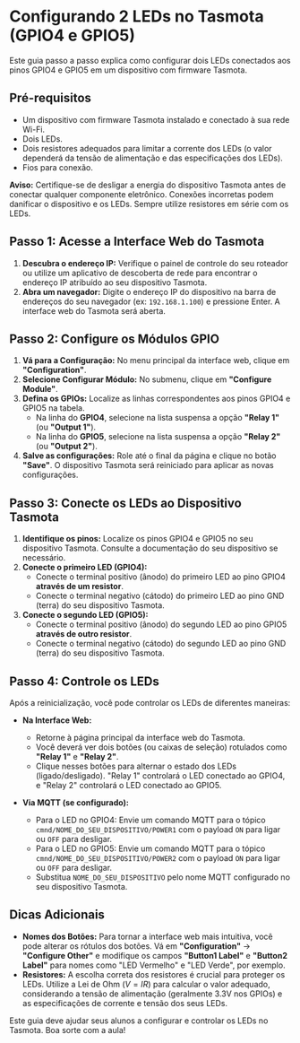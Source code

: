 # Configurando 2 LEDs no Tasmota (GPIO4 e GPIO5)

Este guia passo a passo explica como configurar dois LEDs conectados aos pinos GPIO4 e GPIO5 em um dispositivo com firmware Tasmota.

## Pré-requisitos

* Um dispositivo com firmware Tasmota instalado e conectado à sua rede Wi-Fi.
* Dois LEDs.
* Dois resistores adequados para limitar a corrente dos LEDs (o valor dependerá da tensão de alimentação e das especificações dos LEDs).
* Fios para conexão.

**Aviso:** Certifique-se de desligar a energia do dispositivo Tasmota antes de conectar qualquer componente eletrônico. Conexões incorretas podem danificar o dispositivo e os LEDs. Sempre utilize resistores em série com os LEDs.

## Passo 1: Acesse a Interface Web do Tasmota

1.  **Descubra o endereço IP:** Verifique o painel de controle do seu roteador ou utilize um aplicativo de descoberta de rede para encontrar o endereço IP atribuído ao seu dispositivo Tasmota.
2.  **Abra um navegador:** Digite o endereço IP do dispositivo na barra de endereços do seu navegador (ex: `192.168.1.100`) e pressione Enter. A interface web do Tasmota será aberta.

## Passo 2: Configure os Módulos GPIO

1.  **Vá para a Configuração:** No menu principal da interface web, clique em **"Configuration"**.
2.  **Selecione Configurar Módulo:** No submenu, clique em **"Configure Module"**.
3.  **Defina os GPIOs:** Localize as linhas correspondentes aos pinos GPIO4 e GPIO5 na tabela.
    * Na linha do **GPIO4**, selecione na lista suspensa a opção **"Relay 1"** (ou **"Output 1"**).
    * Na linha do **GPIO5**, selecione na lista suspensa a opção **"Relay 2"** (ou **"Output 2"**).
4.  **Salve as configurações:** Role até o final da página e clique no botão **"Save"**. O dispositivo Tasmota será reiniciado para aplicar as novas configurações.

## Passo 3: Conecte os LEDs ao Dispositivo Tasmota

1.  **Identifique os pinos:** Localize os pinos GPIO4 e GPIO5 no seu dispositivo Tasmota. Consulte a documentação do seu dispositivo se necessário.
2.  **Conecte o primeiro LED (GPIO4):**
    * Conecte o terminal positivo (ânodo) do primeiro LED ao pino GPIO4 **através de um resistor**.
    * Conecte o terminal negativo (cátodo) do primeiro LED ao pino GND (terra) do seu dispositivo Tasmota.
3.  **Conecte o segundo LED (GPIO5):**
    * Conecte o terminal positivo (ânodo) do segundo LED ao pino GPIO5 **através de outro resistor**.
    * Conecte o terminal negativo (cátodo) do segundo LED ao pino GND (terra) do seu dispositivo Tasmota.

## Passo 4: Controle os LEDs

Após a reinicialização, você pode controlar os LEDs de diferentes maneiras:

* **Na Interface Web:**
    * Retorne à página principal da interface web do Tasmota.
    * Você deverá ver dois botões (ou caixas de seleção) rotulados como **"Relay 1"** e **"Relay 2"**.
    * Clique nesses botões para alternar o estado dos LEDs (ligado/desligado). "Relay 1" controlará o LED conectado ao GPIO4, e "Relay 2" controlará o LED conectado ao GPIO5.

* **Via MQTT (se configurado):**
    * Para o LED no GPIO4: Envie um comando MQTT para o tópico `cmnd/NOME_DO_SEU_DISPOSITIVO/POWER1` com o payload `ON` para ligar ou `OFF` para desligar.
    * Para o LED no GPIO5: Envie um comando MQTT para o tópico `cmnd/NOME_DO_SEU_DISPOSITIVO/POWER2` com o payload `ON` para ligar ou `OFF` para desligar.
    * Substitua `NOME_DO_SEU_DISPOSITIVO` pelo nome MQTT configurado no seu dispositivo Tasmota.

## Dicas Adicionais

* **Nomes dos Botões:** Para tornar a interface web mais intuitiva, você pode alterar os rótulos dos botões. Vá em **"Configuration"** -> **"Configure Other"** e modifique os campos **"Button1 Label"** e **"Button2 Label"** para nomes como "LED Vermelho" e "LED Verde", por exemplo.
* **Resistores:** A escolha correta dos resistores é crucial para proteger os LEDs. Utilize a Lei de Ohm ($V = IR$) para calcular o valor adequado, considerando a tensão de alimentação (geralmente 3.3V nos GPIOs) e as especificações de corrente e tensão dos seus LEDs.

Este guia deve ajudar seus alunos a configurar e controlar os LEDs no Tasmota. Boa sorte com a aula!